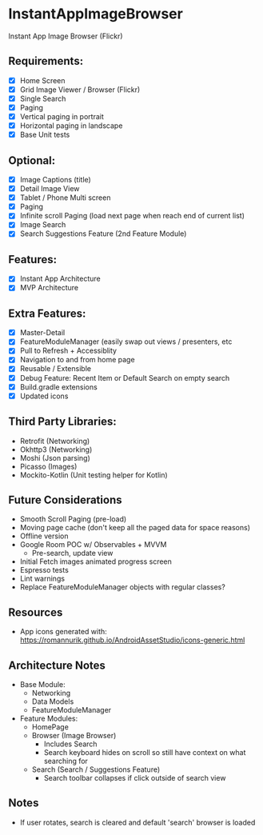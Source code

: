 # InstantAppImageBrowser
Instant App Image Browser (Flickr)

## Requirements:
- [x] Home Screen
- [x] Grid Image Viewer / Browser (Flickr)
- [x] Single Search
- [x] Paging
- [x] Vertical paging in portrait
- [x] Horizontal paging in landscape
- [x] Base Unit tests

## Optional:
- [x] Image Captions (title) 
- [x] Detail Image View
- [x] Tablet / Phone Multi screen
- [x] Paging
- [x] Infinite scroll Paging (load next page when reach end of current list) 
- [x] Image Search
- [x] Search Suggestions Feature (2nd Feature Module)

## Features:
- [x] Instant App Architecture
- [x] MVP Architecture

## Extra Features:
- [x] Master-Detail
- [x] FeatureModuleManager (easily swap out views / presenters, etc 
- [x] Pull to Refresh + Accessiblity
- [x] Navigation to and from home page 
- [x] Reusable / Extensible 
- [x] Debug Feature: Recent Item or Default Search  on empty search 
- [x] Build.gradle extensions
- [x] Updated icons 

## Third Party Libraries:
* Retrofit (Networking)
* Okhttp3 (Networking)
* Moshi (Json parsing)
* Picasso (Images)
* Mockito-Kotlin (Unit testing helper for Kotlin)

## Future Considerations
* Smooth Scroll Paging (pre-load)
* Moving page cache (don't keep all the paged data for space reasons)
* Offline version 
* Google Room POC w/ Observables + MVVM
	* Pre-search, update view
* Initial Fetch images animated progress screen
* Espresso tests
* Lint warnings
* Replace FeatureModuleManager objects with regular classes?

## Resources
* App icons generated with: https://romannurik.github.io/AndroidAssetStudio/icons-generic.html

## Architecture Notes
* Base Module:
	* Networking 
	* Data Models
	* FeatureModuleManager
* Feature Modules:
	* HomePage
	* Browser (Image Browser)
		* Includes Search
		* Search keyboard hides on scroll so still have context on what searching for
	* Search (Search / Suggestions Feature)
		* Search toolbar collapses if click outside of search view

## Notes
* If user rotates, search is cleared and default 'search' browser is loaded 
